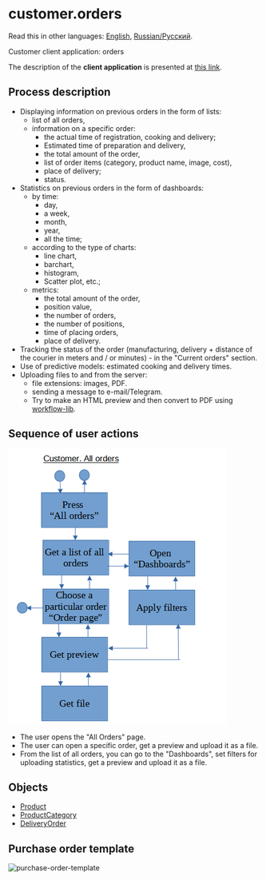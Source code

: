 # customer.orders

Read this in other languages: [English](customer.orders.md), [Russian/Русский](customer.orders.ru.md). 

Customer client application: orders

The description of the **client application** is presented at [this link](../../frontend/customerclient.md).

## Process description

- Displaying information on previous orders in the form of lists:
    - list of all orders,
    - information on a specific order:
        - the actual time of registration, cooking and delivery;
        - Estimated time of preparation and delivery,
        - the total amount of the order,
        - list of order items (category, product name, image, cost),
        - place of delivery;
        - status.
- Statistics on previous orders in the form of dashboards:
    - by time:
        - day,
        - a week,
        - month,
        - year,
        - all the time;
    - according to the type of charts:
        - line chart,
        - barchart,
        - histogram,
        - Scatter plot, etc.;
    - metrics:
        - the total amount of the order,
        - position value,
        - the number of orders,
        - the number of positions,
        - time of placing orders,
        - place of delivery.
- Tracking the status of the order (manufacturing, delivery + distance of the courier in meters and / or minutes) - in the "Current orders" section.
- Use of predictive models: estimated cooking and delivery times.
- Uploading files to and from the server:
    - file extensions: images, PDF.
    - sending a message to e-mail/Telegram.
    - Try to make an HTML preview and then convert to PDF using [workflow-lib](https://github.com/alexeysp11/workflow-lib).

## Sequence of user actions

![customer.allorders](../../img/customer.allorders.png)

- The user opens the "All Orders" page.
- The user can open a specific order, get a preview and upload it as a file.
- From the list of all orders, you can go to the "Dashboards", set filters for uploading statistics, get a preview and upload it as a file.

## Objects 

- [Product](https://github.com/alexeysp11/workflow-lib/blob/main/docs/Models/Business/Products/Product.md)
- [ProductCategory](https://github.com/alexeysp11/workflow-lib/blob/main/docs/Models/Business/Products/ProductCategory.md)
- [DeliveryOrder](https://github.com/alexeysp11/workflow-lib/blob/main/docs/Models/Business/BusinessDocuments/DeliveryOrder.md)

## Purchase order template 

![purchase-order-template](https://templates.invoicehome.com/purchase-order-template-us-mono-black-750px.png)
